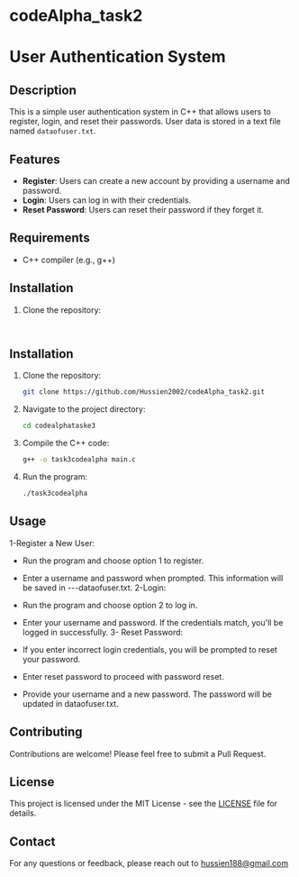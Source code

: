 # codeAlpha_task2

# User Authentication System

## Description

This is a simple user authentication system in C++ that allows users to register, login, and reset their passwords. User data is stored in a text file named `dataofuser.txt`.

## Features

- **Register**: Users can create a new account by providing a username and password.
- **Login**: Users can log in with their credentials.
- **Reset Password**: Users can reset their password if they forget it.

## Requirements

- C++ compiler (e.g., g++)

## Installation

1. Clone the repository:
   ```bash
   


## Installation

1. Clone the repository:
   ```bash
   git clone https://github.com/Hussien2002/codeAlpha_task2.git
   ```
2. Navigate to the project directory:
   ```bash
   cd codealphataske3
   ```
3. Compile the C++ code:
   ```bash
   g++ -o task3codealpha main.c
   ```
4. Run the program:
   ```bash
   ./task3codealpha
   ```

## Usage

1-Register a New User:

- Run the program and choose option 1 to register.
- Enter a username and password when prompted. This information will be saved in ---dataofuser.txt.
2-Login:

- Run the program and choose option 2 to log in.
- Enter your username and password. If the credentials match, you'll be logged in successfully.
3- Reset Password:

- If you enter incorrect login credentials, you will be prompted to reset your password.
- Enter reset password to proceed with password reset.
- Provide your username and a new password. The password will be updated in dataofuser.txt.


## Contributing

Contributions are welcome! Please feel free to submit a Pull Request.

## License

This project is licensed under the MIT License - see the [LICENSE](LICENSE) file for details.

## Contact

For any questions or feedback, please reach out to hussien188@gmail.com
